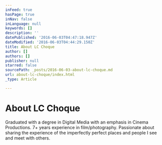 ```yaml
---
inFeed: true
hasPage: true
inNav: false
inLanguage: null
keywords: []
description: ''
datePublished: '2016-06-03T04:47:18.947Z'
dateModified: '2016-06-03T04:44:29.150Z'
title: About LC Choque
author: []
authors: []
publisher: null
starred: false
sourcePath: _posts/2016-06-03-about-lc-choque.md
url: about-lc-choque/index.html
_type: Article

---
```

# About LC Choque

  
Graduated with a degree in Digital Media with an emphasis in Cinema Productions. 7+ years experience in film/photography. Passionate about sharing the experience of the imperfectly perfect places and people I see and meet with others.